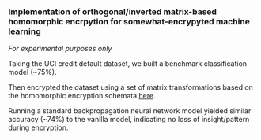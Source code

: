 ### Implementation of orthogonal/inverted matrix-based homomorphic encrpytion for somewhat-encrypyted machine learning

_For experimental purposes only_

Taking the UCI credit default dataset, we built a benchmark classification model (~75%).

Then encrypted the dataset using a set of matrix transformations based on the homomorphic encryption schemata [here](https://www.cs.cmu.edu/~rjhall/JOS_revised_May_31a.pdf).

Running a standard backpropagation neural network model yielded similar accuracy (~74%) to the vanilla model, indicating no loss of insight/pattern during encryption.
